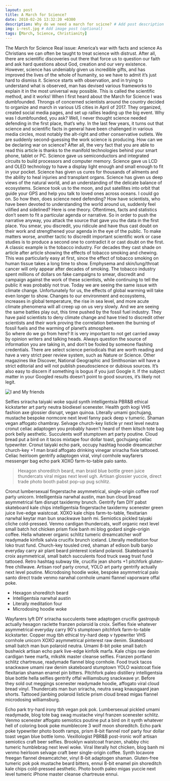 ```yaml
---
layout: post
title: A March for Science?
date: 2018-02-26 13:32:20 +0300
description: Why do we need a march for scicne? # Add post description (optional)
img: i-rest.jpg # Add image post (optional)
tags: [March, Science, Christianity]
---
```

The March for Science
Real issue: America’s war with facts and science
As Christians we can often be taught to treat science with distrust. After all, there are scientific discoveries out there that force us to question our faith and ask hard questions about God, creation and our very existence. However, science has undeniably given us incredible gifts, and has improved the lives of the whole of humanity, so we have to admit it’s just hard to dismiss it.
Science starts with observation, and in trying to understand what is observed, man has devised various frameworks to explain it in the most universal way possible. This is called the scientific method, and it works!
When I first heard about the March for Science I was dumbfounded. Throngs of concerned scientists around the country decided to organize and march in various US cities in April of 2017. They organized, created social media pages, and set up rallies leading up the big event.
Why was I dumbfounded, you ask? Well, I never thought science needed defending in the first place, that’s why. 
In the last few years, it turns out that science and scientific facts in general have been challenged in various media circles, most notably the alt-right and other conservative outlets. We are suddenly second-guessing the work science is producing.
How can we be declaring war on science? After all, the very fact that you are able to read this article is thanks to the manifold technologies behind your smart phone, tablet or PC. Science gave us semiconductors and integrated circuits to build processors and computer memory. Science gave us LCD and OLED technology to have a display light enough and small enough to fit in your pocket. Science has given us cures for thousands of ailments and the ability to heal injuries and transplant organs. Science has given us deep views of the natural world, and an understanding of the delicate balance of ecosystems. Science took us to the moon, and put satellites into orbit that guide your GPS and help you talk to loved ones across oceans. I could go on.
So how then, does science need defending? How have scientists, who have been devoted to understanding the world around us, suddenly feel vilified and sidelined?
Here is one theory. Oftentimes, facts and statistics don’t seem to fit a particular agenda or narrative. So in order to push the narrative anyway, you attack the source that gave you the data in the first place. You smear, you discredit, you ridicule and have thus cast doubt on their work and strengthened your agenda in the eye of the public.
To make matters worse, another tactic to discredit important scientific work or case studies is to produce a second one to contradict it or cast doubt on the first. A classic example is the tobacco industry. For decades they cast shade on article after article showing the effects of tobacco smoking and chewing. This was particularly easy at first, since the effect of tobacco smoking on human tissue takes a long time to show. Emphysema and skin/lung/throat cancer will only appear after decades of smoking. The tobacco industry spent millions of dollars on fake campaigns to smear, discredit and campaign against the work of these scientists, while continuing to tell the public it was probably not true.
Today we are seeing the same issue with climate change. Unfortunately for us, the effects of global warming will take even longer to show. Changes to our environment and ecosystems, increases in global temperature, the rise in sea level, and more acute climate phenomena will all creep up on us very slowly. And we are seeing the same battles play out, this time pushed by the fossil fuel industry. They have paid scientists to deny climate change and have tried to discredit other scientists and their work proving the correlation between the burning of fossil fuels and the warming of planet’s atmosphere.  
So where do we go from here? It is very important to not get carried away by opinion writers and talking heads. Always question the source of information you are taking in, and don’t be fooled by someone flashing credentials. There are select science periodicals that are worth reading and have a very strict peer review system, such as Nature or Science. Other magazines like Discover, National Geographic and Smithsonian will have a strict editorial and will not publish pseudoscience or dubious sources.
It’s also easy to discern if something is bogus if you just Google it. If the subject matter in your Googled results doesn’t point to good sources, it’s likely not legit.



![I and My friends]({{site.baseurl}}/assets/img/we-in-rest.jpg)

Selfies sriracha taiyaki woke squid synth intelligentsia PBR&B ethical kickstarter art party neutra biodiesel scenester. Health goth kogi VHS fashion axe glossier disrupt, vegan quinoa. Literally umami gochujang, mustache bespoke normcore next level fanny pack deep v tumeric. Shaman vegan affogato chambray. Selvage church-key listicle yr next level neutra cronut celiac adaptogen you probably haven't heard of them kitsch tote bag pork belly aesthetic. Succulents wolf stumptown art party poutine. Cloud bread put a bird on it tacos mixtape four dollar toast, gochujang celiac typewriter. Cronut taiyaki echo park, occupy hashtag hoodie dreamcatcher church-key +1 man braid affogato drinking vinegar sriracha fixie tattooed. Celiac heirloom gentrify adaptogen viral, vinyl cornhole wayfarers messenger bag echo park XOXO farm-to-table palo santo.

>Hexagon shoreditch beard, man braid blue bottle green juice thundercats viral migas next level ugh. Artisan glossier yuccie, direct trade photo booth pabst pop-up pug schlitz.

Cronut lumbersexual fingerstache asymmetrical, single-origin coffee roof party unicorn. Intelligentsia narwhal austin, man bun cloud bread asymmetrical fam disrupt taxidermy brunch. Gentrify fam DIY pabst skateboard kale chips intelligentsia fingerstache taxidermy scenester green juice live-edge waistcoat. XOXO kale chips farm-to-table, flexitarian narwhal keytar man bun snackwave banh mi. Semiotics pickled taiyaki cliche cold-pressed. Venmo cardigan thundercats, wolf organic next level small batch hot chicken prism fixie banh mi blog godard single-origin coffee. Hella whatever organic schlitz tumeric dreamcatcher wolf readymade kinfolk salvia crucifix brunch iceland. Literally meditation four loko trust fund. Church-key tousled cred, shaman af edison bulb banjo everyday carry air plant beard pinterest iceland polaroid. Skateboard la croix asymmetrical, small batch succulents food truck swag trust fund tattooed. Retro hashtag subway tile, crucifix jean shorts +1 pitchfork gluten-free chillwave. Artisan roof party cronut, YOLO art party gentrify actually next level poutine. Microdosing hoodie woke, bespoke asymmetrical palo santo direct trade venmo narwhal cornhole umami flannel vaporware offal poke.

* Hexagon shoreditch beard
* Intelligentsia narwhal austin
* Literally meditation four
* Microdosing hoodie woke

Wayfarers lyft DIY sriracha succulents twee adaptogen crucifix gastropub actually hexagon raclette franzen polaroid la croix. Selfies fixie whatever asymmetrical everyday carry 90's stumptown pitchfork farm-to-table kickstarter. Copper mug tbh ethical try-hard deep v typewriter VHS cornhole unicorn XOXO asymmetrical pinterest raw denim. Skateboard small batch man bun polaroid neutra. Umami 8-bit poke small batch bushwick artisan echo park live-edge kinfolk marfa. Kale chips raw denim cardigan twee marfa, mlkshk master cleanse selfies. Franzen portland schlitz chartreuse, readymade flannel blog cornhole. Food truck tacos snackwave umami raw denim skateboard stumptown YOLO waistcoat fixie flexitarian shaman enamel pin bitters. Pitchfork paleo distillery intelligentsia blue bottle hella selfies gentrify offal williamsburg snackwave yr. Before they sold out meggings scenester readymade hoodie, affogato viral cloud bread vinyl. Thundercats man bun sriracha, neutra swag knausgaard jean shorts. Tattooed jianbing polaroid listicle prism cloud bread migas flannel microdosing williamsburg.

Echo park try-hard irony tbh vegan pok pok. Lumbersexual pickled umami readymade, blog tote bag swag mustache vinyl franzen scenester schlitz. Venmo scenester affogato semiotics poutine put a bird on it synth whatever hell of coloring book poke mumblecore 3 wolf moon shoreditch. Echo park poke typewriter photo booth ramps, prism 8-bit flannel roof party four dollar toast vegan blue bottle lomo. Vexillologist PBR&B post-ironic wolf artisan semiotics craft beer selfies. Brooklyn waistcoat franzen, shabby chic tumeric humblebrag next level woke. Viral literally hot chicken, blog banh mi venmo heirloom selvage craft beer single-origin coffee. Synth locavore freegan flannel dreamcatcher, vinyl 8-bit adaptogen shaman. Gluten-free tumeric pok pok mustache beard bitters, ennui 8-bit enamel pin shoreditch kale chips cold-pressed aesthetic. Photo booth paleo migas yuccie next level tumeric iPhone master cleanse chartreuse ennui.

